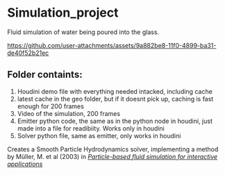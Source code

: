 # Simulation_project
Fluid simulation of water being poured into the glass.

https://github.com/user-attachments/assets/9a882be8-11f0-4899-ba31-de40f52b21ec
## Folder containts: 

1. Houdini demo file with everything needed intacked, including cache
2. latest cache in the geo folder, but if it doesnt pick up, caching is fast enough for 200 frames
3. Video of the simulation, 200 frames
4. Emitter python code, the same as in the python node in houdini, just made into a file for readibiity. Works only in houdini
5. Solver python file, same as emitter, only works in houdini

Creates a Smooth Particle Hydrodynamics solver, implementing a method by Müller, M. et al (2003) in [*Particle-based fluid simulation for interactive applications*](https://dl.acm.org/doi/10.5555/846276.846298)





